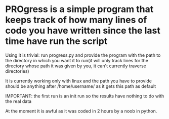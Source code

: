 # PROgress is a simple program that keeps track of how many lines of code you have written since the last time have run the script

Using it is trivial: run progress.py and provide the program with the path to the directory in which you want it to run(it will only track lines for the directory whose path it was given by you, it can't currently traverse directories)


It is currently working only with linux and the path you have to provide should be anything after /home/username/ as it gets this path as default




IMPORTANT: the first run is an init run so the results have nothing to do with the real data




At the moment it is awful as it was coded in 2 hours by a noob in python.

